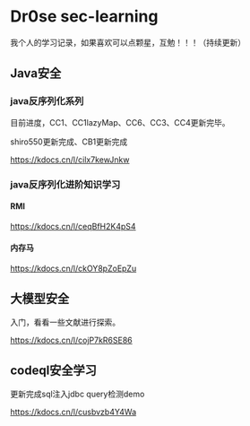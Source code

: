 # Dr0se sec-learning
我个人的学习记录，如果喜欢可以点颗星，互勉！！！（持续更新）
##  Java安全
### java反序列化系列
目前进度，CC1、CC1lazyMap、CC6、CC3、CC4更新完毕。

shiro550更新完成、CB1更新完成

https://kdocs.cn/l/cilx7kewJnkw
### java反序列化进阶知识学习
#### RMI

https://kdocs.cn/l/ceqBfH2K4pS4

#### 内存马

https://kdocs.cn/l/ckOY8pZoEpZu
## 大模型安全
入门，看看一些文献进行探索。

https://kdocs.cn/l/cojP7kR6SE86

## codeql安全学习
更新完成sql注入jdbc query检测demo

https://kdocs.cn/l/cusbvzb4Y4Wa
